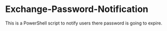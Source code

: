 Exchange-Password-Notification
==============================

This is a PowerShell script to notify users there password is going to expire. 

